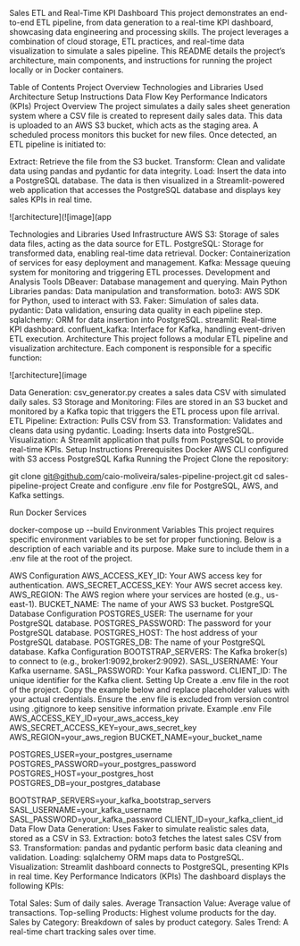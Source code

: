Sales ETL and Real-Time KPI Dashboard
This project demonstrates an end-to-end ETL pipeline, from data generation to a real-time KPI dashboard, showcasing data engineering and processing skills. The project leverages a combination of cloud storage, ETL practices, and real-time data visualization to simulate a sales pipeline. This README details the project’s architecture, main components, and instructions for running the project locally or in Docker containers.

Table of Contents
Project Overview
Technologies and Libraries Used
Architecture
Setup Instructions
Data Flow
Key Performance Indicators (KPIs)
Project Overview
The project simulates a daily sales sheet generation system where a CSV file is created to represent daily sales data. This data is uploaded to an AWS S3 bucket, which acts as the staging area. A scheduled process monitors this bucket for new files. Once detected, an ETL pipeline is initiated to:

Extract: Retrieve the file from the S3 bucket.
Transform: Clean and validate data using pandas and pydantic for data integrity.
Load: Insert the data into a PostgreSQL database.
The data is then visualized in a Streamlit-powered web application that accesses the PostgreSQL database and displays key sales KPIs in real time.

![architecture](![image](app

Technologies and Libraries Used
Infrastructure
AWS S3: Storage of sales data files, acting as the data source for ETL.
PostgreSQL: Storage for transformed data, enabling real-time data retrieval.
Docker: Containerization of services for easy deployment and management.
Kafka: Message queuing system for monitoring and triggering ETL processes.
Development and Analysis Tools
DBeaver: Database management and querying.
Main Python Libraries
pandas: Data manipulation and transformation.
boto3: AWS SDK for Python, used to interact with S3.
Faker: Simulation of sales data.
pydantic: Data validation, ensuring data quality in each pipeline step.
sqlalchemy: ORM for data insertion into PostgreSQL.
streamlit: Real-time KPI dashboard.
confluent_kafka: Interface for Kafka, handling event-driven ETL execution.
Architecture
This project follows a modular ETL pipeline and visualization architecture. Each component is responsible for a specific function:

![architecture](image

Data Generation: csv_generator.py creates a sales data CSV with simulated daily sales.
S3 Storage and Monitoring: Files are stored in an S3 bucket and monitored by a Kafka topic that triggers the ETL process upon file arrival.
ETL Pipeline:
Extraction: Pulls CSV from S3.
Transformation: Validates and cleans data using pydantic.
Loading: Inserts data into PostgreSQL.
Visualization: A Streamlit application that pulls from PostgreSQL to provide real-time KPIs.
Setup Instructions
Prerequisites
Docker
AWS CLI configured with S3 access
PostgreSQL
Kafka
Running the Project
Clone the repository:

git clone git@github.com/caio-moliveira/sales-pipeline-project.git
cd sales-pipeline-project
Create and configure .env file for PostgreSQL, AWS, and Kafka settings.

Run Docker Services

docker-compose up --build
Environment Variables
This project requires specific environment variables to be set for proper functioning. Below is a description of each variable and its purpose. Make sure to include them in a .env file at the root of the project.

AWS Configuration
AWS_ACCESS_KEY_ID: Your AWS access key for authentication.
AWS_SECRET_ACCESS_KEY: Your AWS secret access key.
AWS_REGION: The AWS region where your services are hosted (e.g., us-east-1).
BUCKET_NAME: The name of your AWS S3 bucket.
PostgreSQL Database Configuration
POSTGRES_USER: The username for your PostgreSQL database.
POSTGRES_PASSWORD: The password for your PostgreSQL database.
POSTGRES_HOST: The host address of your PostgreSQL database.
POSTGRES_DB: The name of your PostgreSQL database.
Kafka Configuration
BOOTSTRAP_SERVERS: The Kafka broker(s) to connect to (e.g., broker1:9092,broker2:9092).
SASL_USERNAME: Your Kafka username.
SASL_PASSWORD: Your Kafka password.
CLIENT_ID: The unique identifier for the Kafka client.
Setting Up
Create a .env file in the root of the project.
Copy the example below and replace placeholder values with your actual credentials.
Ensure the .env file is excluded from version control using .gitignore to keep sensitive information private.
Example .env File
AWS_ACCESS_KEY_ID=your_aws_access_key
AWS_SECRET_ACCESS_KEY=your_aws_secret_key
AWS_REGION=your_aws_region
BUCKET_NAME=your_bucket_name

POSTGRES_USER=your_postgres_username
POSTGRES_PASSWORD=your_postgres_password
POSTGRES_HOST=your_postgres_host
POSTGRES_DB=your_postgres_database

BOOTSTRAP_SERVERS=your_kafka_bootstrap_servers
SASL_USERNAME=your_kafka_username
SASL_PASSWORD=your_kafka_password
CLIENT_ID=your_kafka_client_id
Data Flow
Data Generation:
Uses Faker to simulate realistic sales data, stored as a CSV in S3.
Extraction:
boto3 fetches the latest sales CSV from S3.
Transformation:
pandas and pydantic perform basic data cleaning and validation.
Loading:
sqlalchemy ORM maps data to PostgreSQL.
Visualization:
Streamlit dashboard connects to PostgreSQL, presenting KPIs in real time.
Key Performance Indicators (KPIs)
The dashboard displays the following KPIs:

Total Sales: Sum of daily sales.
Average Transaction Value: Average value of transactions.
Top-selling Products: Highest volume products for the day.
Sales by Category: Breakdown of sales by product category.
Sales Trend: A real-time chart tracking sales over time.
